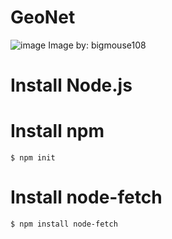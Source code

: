 # GeoNet

![image](https://user-images.githubusercontent.com/66270571/151686540-b9d2aa18-5cb4-4e01-9896-76ee151643d5.png)
Image by: bigmouse108


# Install Node.js

# Install npm
```
$ npm init
```

# Install node-fetch
```
$ npm install node-fetch
```
